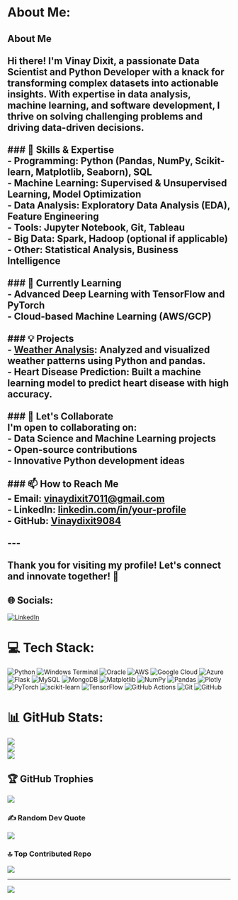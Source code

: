 #  About Me:
## About Me<br><br>Hi there! I'm **Vinay Dixit**, a passionate **Data Scientist** and **Python Developer** with a knack for transforming complex datasets into actionable insights. With expertise in data analysis, machine learning, and software development, I thrive on solving challenging problems and driving data-driven decisions.<br><br>### 🔧 Skills & Expertise<br>- **Programming**: Python (Pandas, NumPy, Scikit-learn, Matplotlib, Seaborn), SQL<br>- **Machine Learning**: Supervised & Unsupervised Learning, Model Optimization<br>- **Data Analysis**: Exploratory Data Analysis (EDA), Feature Engineering<br>- **Tools**: Jupyter Notebook, Git, Tableau<br>- **Big Data**: Spark, Hadoop (optional if applicable)<br>- **Other**: Statistical Analysis, Business Intelligence<br><br>### 🌱 Currently Learning<br>- Advanced Deep Learning with TensorFlow and PyTorch<br>- Cloud-based Machine Learning (AWS/GCP)<br><br>### 💡 Projects<br>- **[Weather Analysis](https://github.com/Vinaydixit9084/WeatherAnalysis)**: Analyzed and visualized weather patterns using Python and pandas.<br>- **Heart Disease Prediction**: Built a machine learning model to predict heart disease with high accuracy.<br><br>### 🤝 Let's Collaborate<br>I'm open to collaborating on:<br>- Data Science and Machine Learning projects<br>- Open-source contributions<br>- Innovative Python development ideas<br><br>### 📫 How to Reach Me<br>- **Email**: [vinaydixit7011@gmail.com](mailto:vinaydixit7011@gmail.com)<br>- **LinkedIn**: [linkedin.com/in/your-profile](https://linkedin.com/in/your-profile)<br>- **GitHub**: [Vinaydixit9084](https://github.com/Vinaydixit9084)<br><br>---<br><br>Thank you for visiting my profile!  Let's connect and innovate together! 🚀<br>


## 🌐 Socials:
[![LinkedIn](https://img.shields.io/badge/LinkedIn-%230077B5.svg?logo=linkedin&logoColor=white)](https://linkedin.com/in/https://www.linkedin.com/in/vinay-dixit-477691246/) 

# 💻 Tech Stack:
![Python](https://img.shields.io/badge/python-3670A0?style=for-the-badge&logo=python&logoColor=ffdd54) ![Windows Terminal](https://img.shields.io/badge/Windows%20Terminal-%234D4D4D.svg?style=for-the-badge&logo=windows-terminal&logoColor=white) ![Oracle](https://img.shields.io/badge/Oracle-F80000?style=for-the-badge&logo=oracle&logoColor=white) ![AWS](https://img.shields.io/badge/AWS-%23FF9900.svg?style=for-the-badge&logo=amazon-aws&logoColor=white) ![Google Cloud](https://img.shields.io/badge/GoogleCloud-%234285F4.svg?style=for-the-badge&logo=google-cloud&logoColor=white) ![Azure](https://img.shields.io/badge/azure-%230072C6.svg?style=for-the-badge&logo=microsoftazure&logoColor=white) ![Flask](https://img.shields.io/badge/flask-%23000.svg?style=for-the-badge&logo=flask&logoColor=white) ![MySQL](https://img.shields.io/badge/mysql-4479A1.svg?style=for-the-badge&logo=mysql&logoColor=white) ![MongoDB](https://img.shields.io/badge/MongoDB-%234ea94b.svg?style=for-the-badge&logo=mongodb&logoColor=white) ![Matplotlib](https://img.shields.io/badge/Matplotlib-%23ffffff.svg?style=for-the-badge&logo=Matplotlib&logoColor=black) ![NumPy](https://img.shields.io/badge/numpy-%23013243.svg?style=for-the-badge&logo=numpy&logoColor=white) ![Pandas](https://img.shields.io/badge/pandas-%23150458.svg?style=for-the-badge&logo=pandas&logoColor=white) ![Plotly](https://img.shields.io/badge/Plotly-%233F4F75.svg?style=for-the-badge&logo=plotly&logoColor=white) ![PyTorch](https://img.shields.io/badge/PyTorch-%23EE4C2C.svg?style=for-the-badge&logo=PyTorch&logoColor=white) ![scikit-learn](https://img.shields.io/badge/scikit--learn-%23F7931E.svg?style=for-the-badge&logo=scikit-learn&logoColor=white) ![TensorFlow](https://img.shields.io/badge/TensorFlow-%23FF6F00.svg?style=for-the-badge&logo=TensorFlow&logoColor=white) ![GitHub Actions](https://img.shields.io/badge/github%20actions-%232671E5.svg?style=for-the-badge&logo=githubactions&logoColor=white) ![Git](https://img.shields.io/badge/git-%23F05033.svg?style=for-the-badge&logo=git&logoColor=white) ![GitHub](https://img.shields.io/badge/github-%23121011.svg?style=for-the-badge&logo=github&logoColor=white)
# 📊 GitHub Stats:
![](https://github-readme-stats.vercel.app/api?username=Vinaydixit9084&theme=dark&hide_border=false&include_all_commits=false&count_private=false)<br/>
![](https://github-readme-streak-stats.herokuapp.com/?user=Vinaydixit9084&theme=dark&hide_border=false)<br/>
![](https://github-readme-stats.vercel.app/api/top-langs/?username=Vinaydixit9084&theme=dark&hide_border=false&include_all_commits=false&count_private=false&layout=compact)

## 🏆 GitHub Trophies
![](https://github-profile-trophy.vercel.app/?username=Vinaydixit9084&theme=radical&no-frame=false&no-bg=true&margin-w=4)

### ✍️ Random Dev Quote
![](https://quotes-github-readme.vercel.app/api?type=horizontal&theme=radical)

### 🔝 Top Contributed Repo
![](https://github-contributor-stats.vercel.app/api?username=Vinaydixit9084&limit=5&theme=dark&combine_all_yearly_contributions=true)

---
[![](https://visitcount.itsvg.in/api?id=Vinaydixit9084&icon=0&color=0)](https://visitcount.itsvg.in)

<!-- Proudly created with GPRM ( https://gprm.itsvg.in ) -->
